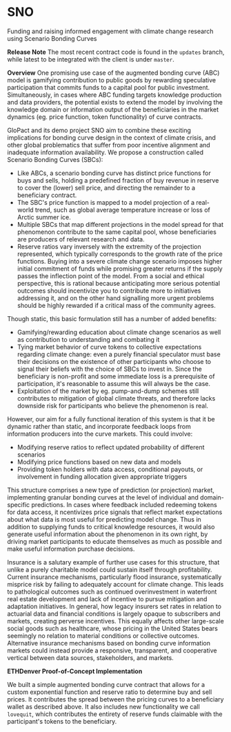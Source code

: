 # SNO
Funding and raising informed engagement with climate change research using Scenario Bonding Curves

**Release Note**
The most recent contract code is found in the `updates` branch, while latest to be integrated with the client is under `master`.

**Overview**
One promising use case of the augmented bonding curve (ABC) model is gamifying contribution to public goods by rewarding speculative participation that commits funds to a capital pool for public investment. Simultaneously, in cases where ABC funding targets knowledge production and data providers, the potential exists to extend the model by involving the knowledge domain or information output of the beneficiaries in the market dynamics (eg. price function, token functionality) of curve contracts.

GloPact and its demo project SNO aim to combine these exciting implications for bonding curve design in the context of climate crisis, and other global problematics that suffer from poor incentive alignment and inadequate information availability. We propose a construction called Scenario Bonding Curves (SBCs):

- Like ABCs, a scenario bonding curve has distinct price functions for buys and sells, holding a predefined fraction of buy revenue in reserve to cover the (lower) sell price, and directing the remainder to a beneficiary contract.
- The SBC's price function is mapped to a model projection of a real-world trend, such as global average temperature increase or loss of Arctic summer ice.
- Multiple SBCs that map different projections in the model spread for that phenomenon contribute to the same capital pool, whose beneficiaries are producers of relevant research and data.
- Reserve ratios vary inversely with the extremity of the projection represented, which typically corresponds to the growth rate of the price functions. Buying into a severe climate change scenario imposes higher initial commitment of funds while promising greater returns if the supply passes the inflection point of the model. From a social and ethical perspective, this is rational because anticipating more serious potential outcomes should incentivize you to contribute more to initiatives addressing it, and on the other hand signalling more urgent problems should be highly rewarded if a critical mass of the community agrees.

Though static, this basic formulation still has a number of added benefits:

- Gamifying/rewarding education about climate change scenarios as well as contribution to understanding and combating it
- Tying market behavior of curve tokens to collective expectations regarding climate change: even a purely financial speculator must base their decisions on the existence of other participants who choose to signal their beliefs with the choice of SBCs to invest in. Since the beneficiary is non-profit and some immediate loss is a prerequisite of participation, it's reasonable to assume this will always be the case.
- Exploitation of the market by eg. pump-and-dump schemes still contributes to mitigation of global climate threats, and therefore lacks downside risk for participants who believe the phenomenon is real.

However, our aim for a fully functional iteration of this system is that it be dynamic rather than static, and incorporate feedback loops from information producers into the curve markets. This could involve:

- Modifying reserve ratios to reflect updated probability of different scenarios
- Modifying price functions based on new data and models
- Providing token holders with data access, conditional payouts, or involvement in funding allocation given appropriate triggers

This structure comprises a new type of prediction (or projection) market, implementing granular bonding curves at the level of individual and domain-specific predictions. In cases where feedback included redeeming tokens for data access, it ncentivizes price signals that reflect market expectations about what data is most useful for predicting model change. Thus in addition to supplying funds to critical knowledge resources, it would also generate useful information about the phenomenon in its own right, by driving market participants to educate themselves as much as possible and make useful information purchase decisions.

Insurance is a salutary example of further use cases for this structure, that unlike a purely charitable model could sustain itself through profitability. Current insurance mechanisms, particularly flood insurance, systematically misprice risk by failing to adequately account for climate change. This leads to pathological outcomes such as continued overinvestment in waterfront real estate development and lack of incentive to pursue mitigation and adaptation initiatives. In general, how legacy insurers set rates in relation to actuarial data and financial conditions is largely opaque to subscribers and markets, creating perverse incentives. This equally affects other large-scale social goods such as healthcare, whose pricing in the United States bears seemingly no relation to material conditions or collective outcomes. Alternative insurance mechanisms based on bonding curve information markets could instead provide a responsive, transparent, and cooperative vertical between data sources, stakeholders, and markets.

**ETHDenver Proof-of-Concept Implementation**

We built a simple augmented bonding curve contract that allows for a custom exponential function and reserve ratio to determine buy and sell prices. It contributes the spread between the pricing curves to a beneficiary wallet as described above. It also includes new functionality we call `lovequit`, which contributes the entirety of reserve funds claimable with the participant's tokens to the beneficiary.